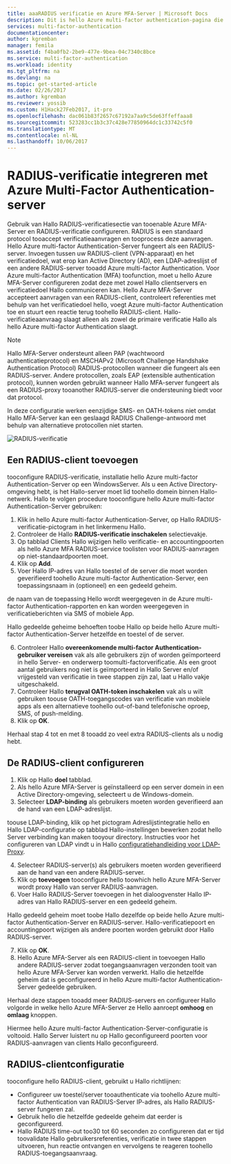 ```yaml
---
title: aaaRADIUS verificatie en Azure MFA-Server | Microsoft Docs
description: Dit is hello Azure multi-factor authentication-pagina die u helpt bij het implementeren van RADIUS-verificatie en Azure multi-factor Authentication-Server.
services: multi-factor-authentication
documentationcenter: 
author: kgremban
manager: femila
ms.assetid: f4ba0fb2-2be9-477e-9bea-04c7340c8bce
ms.service: multi-factor-authentication
ms.workload: identity
ms.tgt_pltfrm: na
ms.devlang: na
ms.topic: get-started-article
ms.date: 02/26/2017
ms.author: kgremban
ms.reviewer: yossib
ms.custom: H1Hack27Feb2017, it-pro
ms.openlocfilehash: dac061b83f2657c67192a7aa9c5de63ffeffaaa8
ms.sourcegitcommit: 523283cc1b3c37c428e77850964dc1c33742c5f0
ms.translationtype: MT
ms.contentlocale: nl-NL
ms.lasthandoff: 10/06/2017
---
```

# <a name="integrate-radius-authentication-with-azure-multi-factor-authentication-server"></a>RADIUS-verificatie integreren met Azure Multi-Factor Authentication-server
Gebruik van Hallo RADIUS-verificatiesectie van tooenable Azure MFA-Server en RADIUS-verificatie configureren. RADIUS is een standaard protocol tooaccept verificatieaanvragen en tooprocess deze aanvragen. Hello Azure multi-factor Authentication-Server fungeert als een RADIUS-server. Invoegen tussen uw RADIUS-client (VPN-apparaat) en het verificatiedoel, wat erop kan Active Directory (AD), een LDAP-adreslijst of een andere RADIUS-server tooadd Azure multi-factor Authentication. Voor Azure multi-factor Authentication (MFA) toofunction, moet u hello Azure MFA-Server configureren zodat deze met zowel Hallo clientservers en verificatiedoel Hallo communiceren kan. Hello Azure MFA-Server accepteert aanvragen van een RADIUS-client, controleert referenties met behulp van het verificatiedoel hello, voegt Azure multi-factor Authentication toe en stuurt een reactie terug toohello RADIUS-client. Hallo-verificatieaanvraag slaagt alleen als zowel de primaire verificatie Hallo als hello Azure multi-factor Authentication slaagt.

> [!NOTE]
> Hallo MFA-Server ondersteunt alleen PAP (wachtwoord authenticatieprotocol) en MSCHAPv2 (Microsoft Challenge Handshake Authentication Protocol) RADIUS-protocollen wanneer die fungeert als een RADIUS-server.  Andere protocollen, zoals EAP (extensible authentication protocol), kunnen worden gebruikt wanneer Hallo MFA-server fungeert als een RADIUS-proxy tooanother RADIUS-server die ondersteuning biedt voor dat protocol.
>
> In deze configuratie werken eenzijdige SMS- en OATH-tokens niet omdat Hallo MFA-Server kan een geslaagd RADIUS Challenge-antwoord met behulp van alternatieve protocollen niet starten.

![RADIUS-verificatie](./media/multi-factor-authentication-get-started-server-rdg/radius.png)

## <a name="add-a-radius-client"></a>Een RADIUS-client toevoegen
tooconfigure RADIUS-verificatie, installatie hello Azure multi-factor Authentication-Server op een WindowsServer. Als u een Active Directory-omgeving hebt, is het Hallo-server moet lid toohello domein binnen Hallo-netwerk. Hallo te volgen procedure tooconfigure hello Azure multi-factor Authentication-Server gebruiken:

1. Klik in hello Azure multi-factor Authentication-Server, op Hallo RADIUS-verificatie-pictogram in het linkermenu Hallo.
2. Controleer de Hallo **RADIUS-verificatie inschakelen** selectievakje.
3. Op tabblad Clients Hallo wijzigen hello verificatie- en accountingpoorten als hello Azure MFA RADIUS-service toolisten voor RADIUS-aanvragen op niet-standaardpoorten moet.
4. Klik op **Add**.
5. Voer Hallo IP-adres van Hallo toestel of de server die moet worden geverifieerd toohello Azure multi-factor Authentication-Server, een toepassingsnaam in (optioneel) en een gedeeld geheim.

  de naam van de toepassing Hello wordt weergegeven in de Azure multi-factor Authentication-rapporten en kan worden weergegeven in verificatieberichten via SMS of mobiele App.

  Hallo gedeelde geheime behoeften toobe Hallo op beide hello Azure multi-factor Authentication-Server hetzelfde en toestel of de server.

6. Controleer Hallo **overeenkomende multi-factor Authentication-gebruiker vereisen** vak als alle gebruikers zijn of worden geïmporteerd in hello Server- en onderwerp toomulti-factorverificatie. Als een groot aantal gebruikers nog niet is geïmporteerd in Hallo Server en/of vrijgesteld van verificatie in twee stappen zijn zal, laat u Hallo vakje uitgeschakeld.
7. Controleer Hallo **terugval OATH-token inschakelen** vak als u wilt gebruiken toouse OATH-toegangscodes van verificatie van mobiele apps als een alternatieve toohello out-of-band telefonische oproep, SMS, of push-melding.
8. Klik op **OK**.

Herhaal stap 4 tot en met 8 tooadd zo veel extra RADIUS-clients als u nodig hebt.

## <a name="configure-your-radius-client"></a>De RADIUS-client configureren

1. Klik op Hallo **doel** tabblad.
2. Als hello Azure MFA-Server is geïnstalleerd op een server domein in een Active Directory-omgeving, selecteert u de Windows-domein.
3. Selecteer **LDAP-binding** als gebruikers moeten worden geverifieerd aan de hand van een LDAP-adreslijst.

  toouse LDAP-binding, klik op het pictogram Adreslijstintegratie hello en Hallo LDAP-configuratie op tabblad Hallo-instellingen bewerken zodat hello Server verbinding kan maken tooyour directory. Instructies voor het configureren van LDAP vindt u in Hallo [configuratiehandleiding voor LDAP-Proxy](multi-factor-authentication-get-started-server-ldap.md).

4. Selecteer RADIUS-server(s) als gebruikers moeten worden geverifieerd aan de hand van een andere RADIUS-server.
5. Klik op **toevoegen** tooconfigure hello toowhich hello Azure MFA-Server wordt proxy Hallo van server RADIUS-aanvragen.
6. Voer Hallo RADIUS-Server toevoegen in het dialoogvenster Hallo IP-adres van Hallo RADIUS-server en een gedeeld geheim.

  Hallo gedeeld geheim moet toobe Hallo dezelfde op beide hello Azure multi-factor Authentication-Server en RADIUS-server. Hallo-verificatiepoort en accountingpoort wijzigen als andere poorten worden gebruikt door Hallo RADIUS-server.

7. Klik op **OK**.
8. Hello Azure MFA-Server als een RADIUS-client in toevoegen Hallo andere RADIUS-server zodat toegangsaanvragen verzonden tooit van hello Azure MFA-Server kan worden verwerkt. Hallo die hetzelfde geheim dat is geconfigureerd in hello Azure multi-factor Authentication-Server gedeelde gebruiken.

Herhaal deze stappen tooadd meer RADIUS-servers en configureer Hallo volgorde in welke hello Azure MFA-Server ze Hello aanroept **omhoog** en **omlaag** knoppen.

Hiermee hello Azure multi-factor Authentication-Server-configuratie is voltooid. Hallo Server luistert nu op Hallo geconfigureerd poorten voor RADIUS-aanvragen van clients Hallo geconfigureerd.   

## <a name="radius-client-configuration"></a>RADIUS-clientconfiguratie
tooconfigure hello RADIUS-client, gebruikt u Hallo richtlijnen:

* Configureer uw toestel/server tooauthenticate via toohello Azure multi-factor Authentication van RADIUS-Server IP-adres, als Hallo RADIUS-server fungeren zal.
* Gebruik hello die hetzelfde gedeelde geheim dat eerder is geconfigureerd.
* Hallo RADIUS time-out too30 tot 60 seconden zo configureren dat er tijd toovalidate Hallo gebruikersreferenties, verificatie in twee stappen uitvoeren, hun reactie ontvangen en vervolgens te reageren toohello RADIUS-toegangsaanvraag.
